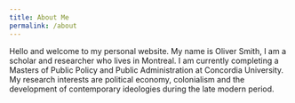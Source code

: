 ```yaml
---
title: About Me
permalink: /about
---
```

Hello and welcome to my personal website. My name is Oliver Smith, I am a scholar and researcher who lives in Montreal. I am currently completing a Masters of Public Policy and Public Administration at Concordia University. My research interests are political economy, colonialism and the development of contemporary ideologies during the late modern period.